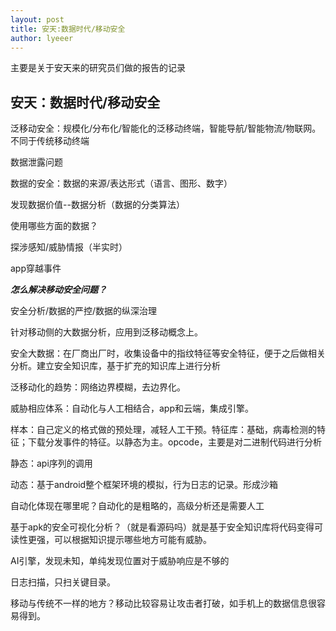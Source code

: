 ```yaml
---
layout: post
title: 安天:数据时代/移动安全
author: lyeeer
---
```


主要是关于安天来的研究员们做的报告的记录



## 安天：数据时代/移动安全

泛移动安全：规模化/分布化/智能化的泛移动终端，智能导航/智能物流/物联网。不同于传统移动终端

数据泄露问题

数据的安全：数据的来源/表达形式（语言、图形、数字）

发现数据价值--数据分析（数据的分类算法）

使用哪些方面的数据？

探涉感知/威胁情报（半实时）

app穿越事件

***怎么解决移动安全问题？***

安全分析/数据的严控/数据的纵深治理

针对移动侧的大数据分析，应用到泛移动概念上。

安全大数据：在厂商出厂时，收集设备中的指纹特征等安全特征，便于之后做相关分析。建立安全知识库，基于扩充的知识库上进行分析

泛移动化的趋势：网络边界模糊，去边界化。

威胁相应体系：自动化与人工相结合，app和云端，集成引擎。

样本：自己定义的格式做的预处理，减轻人工干预。特征库：基础，病毒检测的特征；下载分发事件的特征。以静态为主。opcode，主要是对二进制代码进行分析

静态：api序列的调用

动态：基于android整个框架环境的模拟，行为日志的记录。形成沙箱

自动化体现在哪里呢？自动化的是粗略的，高级分析还是需要人工

基于apk的安全可视化分析？（就是看源码吗）就是基于安全知识库将代码变得可读性更强，可以根据知识提示哪些地方可能有威胁。

AI引擎，发现未知，单纯发现位置对于威胁响应是不够的

日志扫描，只扫关键目录。

移动与传统不一样的地方？移动比较容易让攻击者打破，如手机上的数据信息很容易得到。